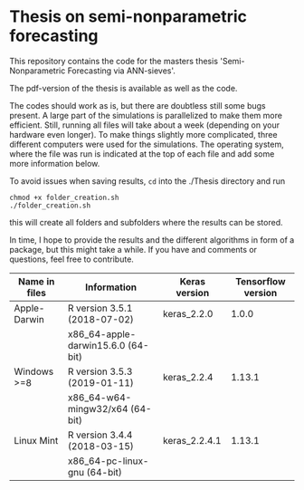 # Thesis on semi-nonparametric forecasting

This repository contains the code for the masters thesis 'Semi-Nonparametric Forecasting via ANN-sieves'.

The pdf-version of the thesis is available as well as the code.

The codes should work as is, but there are doubtless still some bugs present. A large part of the simulations is parallelized to make them more efficient. Still, running all files will take about a week (depending on your hardware even longer). To make things slightly more complicated, three different computers were used for the simulations. The operating system, where the file was run is indicated at the top of each file and add some more information below.

To avoid issues when saving results, `cd` into the ./Thesis directory and run
```
chmod +x folder_creation.sh 
./folder_creation.sh
```
this will create all folders and subfolders where the results can be stored. 

In time, I hope to provide the results and the different algorithms in form of a package, but this might take a while. If you have and comments or questions, feel free to contribute. 

| Name in files        | Information       | Keras version  | Tensorflow version|
| - | - | - | - |
| Apple-Darwin    | R version 3.5.1 (2018-07-02) |  keras_2.2.0 | 1.0.0 |
|| x86_64-apple-darwin15.6.0 (64-bit) |
| Windows >=8   | R version 3.5.3 (2019-01-11) | keras_2.2.4    | 1.13.1 |
|| x86_64-w64-mingw32/x64 (64-bit) |
| Linux Mint | R version 3.4.4 (2018-03-15) | keras_2.2.4.1 | 1.13.1 | 
|| x86_64-pc-linux-gnu (64-bit) |

